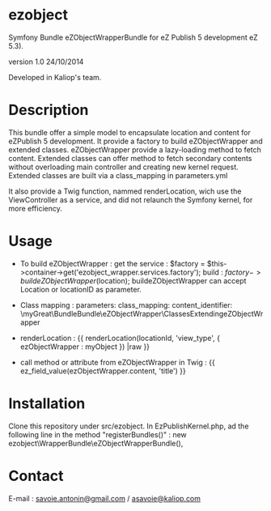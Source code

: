 ezobject
=======================
Symfony Bundle eZObjectWrapperBundle for eZ Publish 5 development eZ 5.3).

version 1.0 24/10/2014

Developed in Kaliop's team.

Description
=======================

This bundle offer a simple model to encapsulate location and content for eZPublish 5 development.
It provide a factory to build eZObjectWrapper and extended classes. eZObjectWrapper provide a lazy-loading 
method to fetch content. Extended classes can offer method to fetch secondary contents without overloading 
main controller and creating new kernel request. Extended classes are built via a class_mapping in parameters.yml

It also provide a Twig function, nammed renderLocation, wich use the ViewController as a service, and did not
relaunch the Symfony kernel, for more efficiency.

Usage
=======================

- To build eZObjectWrapper :
get the service : $factory = $this->container->get('ezobject_wrapper.services.factory');
build : $factory->buildeZObjectWrapper($location);
buildeZObjectWrapper can accept Location or locationID as parameter.

- Class mapping :
parameters:
    class_mapping:
        content_identifier: \myGreat\BundleBundle\eZObjectWrapper\ClassesExtendingeZObjectWrapper
        
- renderLocation :
{{ renderLocation(locationId, 'view_type', { ezObjectWrapper : myObject }) |raw }}

- call method or attribute from eZObjectWrapper in Twig :
{{ ez_field_value(ezObjectWrapper.content, 'title') }}

Installation
=======================

Clone this repository under src/ezobject.
In EzPublishKernel.php, ad the following line in the method "registerBundles()" : 
new ezobject\WrapperBundle\eZObjectWrapperBundle(),

Contact
=======================
E-mail : savoie.antonin@gmail.com / asavoie@kaliop.com


